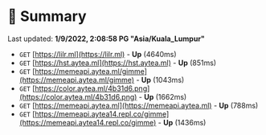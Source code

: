 # 📖 Summary
Last updated: **1/9/2022, 2:08:58 PG "Asia/Kuala_Lumpur"**

- `GET` [https://lilr.ml](https://lilr.ml) - **Up** (4640ms)
- `GET` [https://hst.aytea.ml](https://hst.aytea.ml) - **Up** (851ms)
- `GET` [https://memeapi.aytea.ml/gimme](https://memeapi.aytea.ml/gimme) - **Up** (1043ms)
- `GET` [https://color.aytea.ml/4b31d6.png](https://color.aytea.ml/4b31d6.png) - **Up** (1662ms)
- `GET` [https://memeapi.aytea.ml](https://memeapi.aytea.ml) - **Up** (788ms)
- `GET` [https://memeapi.aytea14.repl.co/gimme](https://memeapi.aytea14.repl.co/gimme) - **Up** (1436ms)
